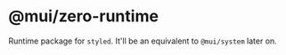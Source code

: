 # @mui/zero-runtime

Runtime package for `styled`. It'll be an equivalent to `@mui/system` later on.
